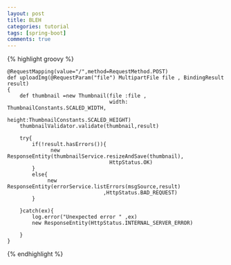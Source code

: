 ```yaml
---
layout: post
title: BLEH
categories: tutorial
tags: [spring-boot]
comments: true
---
```



{% highlight groovy %}

	@RequestMapping(value="/",method=RequestMethod.POST)
	def uploadImg(@RequestParam("file") MultipartFile file , BindingResult result)
	{
		def thumbnail =new Thumbnail(file :file ,
									 width: ThumbnailConstants.SCALED_WIDTH,
									 height:ThumbnailConstants.SCALED_HEIGHT)
		thumbnailValidator.validate(thumbnail,result)	
		
		try{
			if(!result.hasErrors()){
				  new ResponseEntity(thumbnailService.resizeAndSave(thumbnail),
					  				 HttpStatus.OK)
			}
			else{
				 new ResponseEntity(errorService.listErrors(msgSource,result)
					 			   ,HttpStatus.BAD_REQUEST)
			}
			
		}catch(ex){
			log.error("Unexpected error " ,ex)
			new ResponseEntity(HttpStatus.INTERNAL_SERVER_ERROR)
			
		}
	}	
{% endhighlight %}
